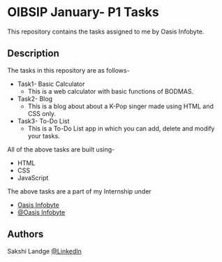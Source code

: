 # OIBSIP January- P1 Tasks

This repository contains the tasks assigned to me by Oasis Infobyte.

## Description

The tasks in this repository are as follows-

* Task1- Basic Calculator
    * This is a web calculator with basic functions of BODMAS.
* Task2- Blog
    * This is a blog about about a K-Pop singer made using HTML and CSS only. 
* Task3- To-Do List
    * This is a To-Do List app in which you can add, delete and modify your tasks.  

All of the above tasks are built using-

* HTML
* CSS
* JavaScript

The above tasks are a part of my Internship under 
* [Oasis Infobyte](https://oasisinfobyte.com/)
* [@Oasis Infobyte](https://www.linkedin.com/company/oasis-infobyte/)


## Authors

Sakshi Landge
[@LinkedIn](http://www.linkedin.com/in/sakshi-landge-b9a5bb240)
